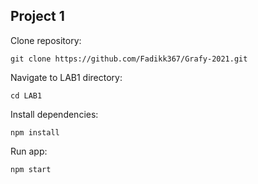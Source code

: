 ## Project 1

Clone repository:

    git clone https://github.com/Fadikk367/Grafy-2021.git

Navigate to LAB1 directory:

    cd LAB1

Install dependencies:

    npm install

Run app:

    npm start